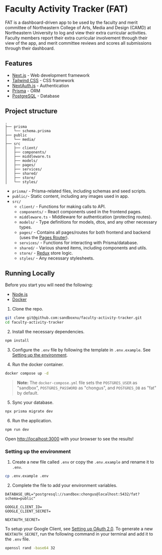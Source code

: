 # Faculty Activity Tracker (FAT)

FAT is a dashboard-driven app to be used by the faculty and merit committee of Northeastern College of Arts, Media and Design (CAMD) at Northeastern University to log and view their extra curricular activities. Faculty members report their extra curricular involvement through their view of the app, and merit committee reviews and scores all submissions through their dashboard.

## Features

- [Next.js](https://nextjs.org) - Web development framework
- [Tailwind CSS](https://tailwindcss.com) - CSS framework
- [NextAuth.js](https://next-auth.js.org/) - Authentication
- [Prisma](https://www.prisma.io/) - ORM
- [PostgreSQL](https://www.postgresql.org/) - Database

## Project structure

```
.
├── prisma
│   └── schema.prisma
├── public
│   └── media/
├── src
│   ├── client/
│   ├── components/
│   ├── middleware.ts
│   ├── models/
│   ├── pages/
│   ├── services/
│   ├── shared/
│   ├── store/
│   └── styles/
```

- `prisma/` - Prisma-related files, including schemas and seed scripts.
- `public/`- Static content, including any images used in app.
- `src/`
  - `client/` - Functions for making calls to API.
  - `components/` - React components used in the frontend pages.
  - `middleware.ts` - Middleware for authentication (protecting routes).
  - `models/` - Type definitions for models, dtos, and any other necessary types.
  - `pages/` - Contains all pages/routes for both frontend and backend (uses the [Pages Router](https://nextjs.org/docs/pages)).
  - `services/` - Functions for interacting with Prisma/database.
  - `shared/` - Various shared items, including components and utils.
  - `store/` - [Redux](https://redux.js.org/) store logic.
  - `styles/` - Any necessary stylesheets.

## Running Locally

Before you start you will need the following:

- [Node.js](https://nodejs.org/en)
- [Docker](https://www.docker.com/)

1. Clone the repo.

```bash
git clone git@github.com:sandboxnu/faculty-activity-tracker.git
cd faculty-activity-tracker
```

2. Install the necessary dependencies.

```bash
npm install
```

3. Configure the `.env` file by following the template in `.env.example`. See [Setting up the environment](#setting-up-the-environment).

4. Run the docker container.

```bash
docker compose up -d
```

> **Note:** The `docker-compose.yml` file sets the `POSTGRES_USER` as "sandbox", `POSTGRES_PASSWORD` as "chongus", and `POSTGRES_DB` as "fat" by default.

5. Sync your database.

```bash
npx prisma migrate dev
```

6. Run the application.

```bash
npm run dev
```

Open [http://localhost:3000](http://localhost:3000) with your browser to see the results!

### Setting up the environment

1. Create a new file called `.env` or copy the `.env.example` and rename it to `.env`.

```bash
cp .env.example .env
```

2. Complete the file to add your environment variables.

```env
DATABASE_URL="postgresql://sandbox:chongus@localhost:5432/fat?schema=public"

GOOGLE_CLIENT_ID=
GOOGLE_CLIENT_SECRET=

NEXTAUTH_SECRET=
```

To setup your Google Client, see [Setting up OAuth 2.0](https://support.google.com/cloud/answer/6158849?hl=en). To generate a new `NEXTAUTH_SECRET`, run the following command in your terminal and add it to the `.env` file.

```bash
openssl rand -base64 32
```
